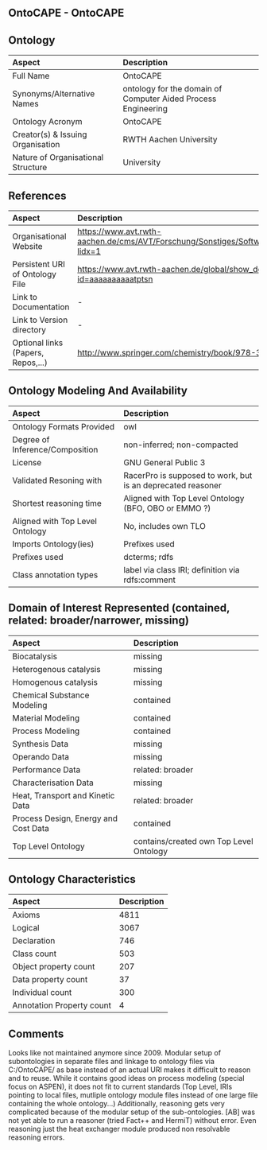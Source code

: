 ## OntoCAPE - OntoCAPE


## Ontology
|Aspect |Description| 
 |:---|:---|
| Full Name | OntoCAPE |
| Synonyms/Alternative Names | ontology for the domain of Computer Aided Process Engineering |
| Ontology Acronym | OntoCAPE |
| Creator(s) & Issuing Organisation | RWTH Aachen University |
| Nature of Organisational Structure | University |

## References
|Aspect |Description| 
 |:---|:---|
| Organisational Website | https://www.avt.rwth-aachen.de/cms/AVT/Forschung/Sonstiges/Software/~ipts/OntoCape/?lidx=1 |
| Persistent URI of Ontology File | https://www.avt.rwth-aachen.de/global/show_document.asp?id=aaaaaaaaaatptsn |
| Link to Documentation | - |
| Link to Version directory | - |
| Optional links (Papers, Repos,...) | http://www.springer.com/chemistry/book/978-3-642-04654-4 |

## Ontology Modeling And Availability
|Aspect |Description| 
 |:---|:---|
| Ontology Formats Provided | owl |
| Degree of Inference/Composition | non-inferred; non-compacted |
| License | GNU General Public 3 |
| Validated Resoning with | RacerPro is supposed to work, but is an deprecated reasoner |
| Shortest reasoning time | Aligned with Top Level Ontology (BFO, OBO or EMMO ?) |
| Aligned with Top Level Ontology | No, includes own TLO |
| Imports Ontology(ies) | Prefixes used |
| Prefixes used | dcterms; rdfs |
| Class annotation types | label via class IRI; definition via rdfs:comment |

## Domain of Interest Represented (contained, related: broader/narrower, missing)
|Aspect |Description| 
 |:---|:---|
| Biocatalysis | missing |
| Heterogenous catalysis | missing |
| Homogenous catalysis | missing |
| Chemical Substance Modeling | contained |
| Material Modeling | contained |
| Process Modeling | contained |
| Synthesis Data | missing |
| Operando Data | missing |
| Performance Data | related: broader |
| Characterisation Data | missing |
| Heat, Transport and Kinetic Data | related: broader |
| Process Design, Energy and Cost Data | contained |
| Top Level Ontology | contains/created own Top Level Ontology |

## Ontology Characteristics
|Aspect |Description| 
 |:---|:---|
| Axioms | 4811 |
| Logical | 3067 |
| Declaration | 746 |
| Class count | 503 |
| Object property count | 207 |
| Data property count | 37 |
| Individual count | 300 |
| Annotation Property count | 4 |

## Comments
Looks like not maintained anymore since 2009. Modular setup of subontologies in separate files and linkage to ontology files via C:/OntoCAPE/ as base instead of an actual URI makes it difficult to reason and to reuse.
While it contains good ideas on process modeling (special focus on ASPEN), it does not fit to current standards (Top Level, IRIs pointing to local files, mutliple ontology module files instead of one large file containing the whole ontology...)
Additionally, reasoning gets very complicated because of the modular setup of the sub-ontologies. [AB] was not yet able to run a reasoner (tried Fact++ and HermiT) without error. Even reasoning just the heat exchanger module produced non resolvable reasoning errors.
